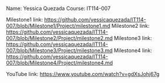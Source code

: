 Name: Yessica Quezada
Course: IT114-007

Milestone1 link: https://github.com/yessicaquezada/IT114-007/blob/Milestone1/Project/milestone1.md
Milestone2 link: https://github.com/yessicaquezada/IT114-007/blob/Milestone2/Project/milestone2.md
Milestone3 link: https://github.com/yessicaquezada/IT114-007/blob/Milestone3/Project/milestone3.md
Milestone4 link: https://github.com/yessicaquezada/IT114-007/blob/Milestone4/Project/milestone4.md

YouTube link: https://www.youtube.com/watch?v=gdXsJohj67g
